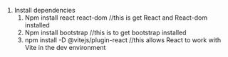 1. Install dependencies  
   1. Npm install react react-dom //this is get React and React-dom installed   
   2. Npm install bootstrap //this is to get bootstrap installed   
   3. npm install \-D @vitejs/plugin-react //this allows React to work with Vite in the dev environment